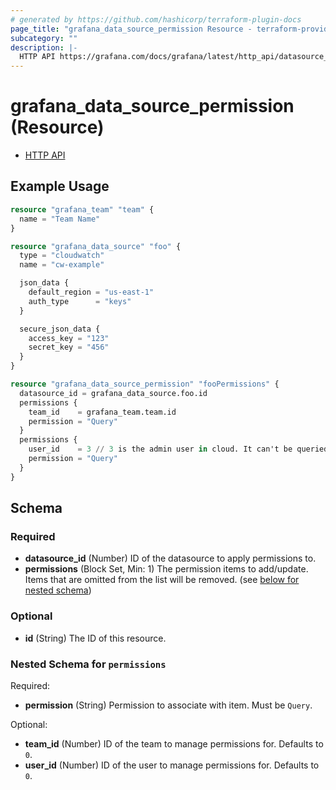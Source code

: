 ```yaml
---
# generated by https://github.com/hashicorp/terraform-plugin-docs
page_title: "grafana_data_source_permission Resource - terraform-provider-grafana"
subcategory: ""
description: |-
  HTTP API https://grafana.com/docs/grafana/latest/http_api/datasource_permissions/
---
```


# grafana_data_source_permission (Resource)

* [HTTP API](https://grafana.com/docs/grafana/latest/http_api/datasource_permissions/)

## Example Usage

```terraform
resource "grafana_team" "team" {
  name = "Team Name"
}

resource "grafana_data_source" "foo" {
  type = "cloudwatch"
  name = "cw-example"

  json_data {
    default_region = "us-east-1"
    auth_type      = "keys"
  }

  secure_json_data {
    access_key = "123"
    secret_key = "456"
  }
}

resource "grafana_data_source_permission" "fooPermissions" {
  datasource_id = grafana_data_source.foo.id
  permissions {
    team_id    = grafana_team.team.id
    permission = "Query"
  }
  permissions {
    user_id    = 3 // 3 is the admin user in cloud. It can't be queried
    permission = "Query"
  }
}
```

<!-- schema generated by tfplugindocs -->
## Schema

### Required

- **datasource_id** (Number) ID of the datasource to apply permissions to.
- **permissions** (Block Set, Min: 1) The permission items to add/update. Items that are omitted from the list will be removed. (see [below for nested schema](#nestedblock--permissions))

### Optional

- **id** (String) The ID of this resource.

<a id="nestedblock--permissions"></a>
### Nested Schema for `permissions`

Required:

- **permission** (String) Permission to associate with item. Must be `Query`.

Optional:

- **team_id** (Number) ID of the team to manage permissions for. Defaults to `0`.
- **user_id** (Number) ID of the user to manage permissions for. Defaults to `0`.


